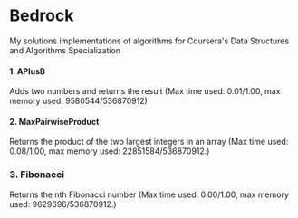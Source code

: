 # Bedrock
My solutions implementations of algorithms for Coursera's Data Structures and Algorithms Specialization

#### 1. APlusB 
Adds two numbers and returns the result (Max time used: 0.01/1.00, max memory used: 9580544/536870912)

#### 2. MaxPairwiseProduct 
Returns the product of the two largest integers in an array (Max time used: 0.08/1.00, max memory used: 22851584/536870912.)

### 3. Fibonacci
Returns the nth Fibonacci number (Max time used: 0.00/1.00, max memory used: 9629696/536870912.)
